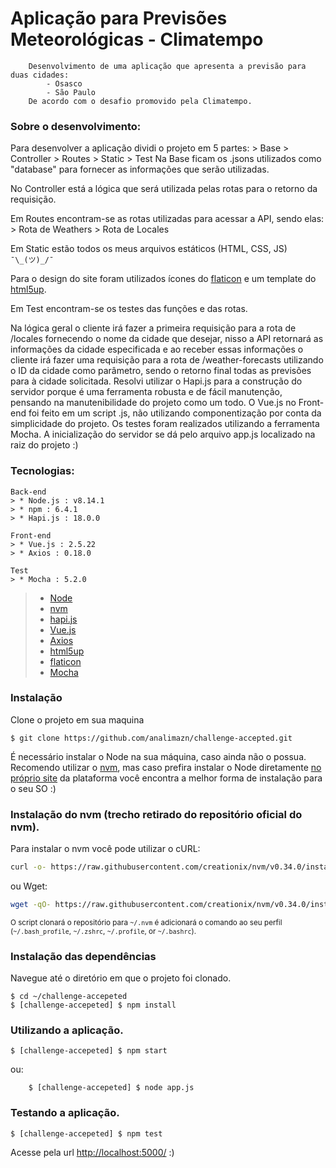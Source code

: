 # Aplicação para Previsões Meteorológicas - Climatempo 
```
    Desenvolvimento de uma aplicação que apresenta a previsão para duas cidades:
    	- Osasco
    	- São Paulo
    De acordo com o desafio promovido pela Climatempo.
```
### Sobre o desenvolvimento:
Para desenvolver a aplicação dividi o projeto em 5 partes:
	> Base
	> Controller
	> Routes
	> Static
	> Test
Na Base ficam os .jsons utilizados como "database" para fornecer as informações que serão utilizadas.

No Controller está a lógica que será utilizada pelas rotas para o retorno da requisição.

Em Routes encontram-se as rotas utilizadas para acessar a API, sendo elas:
	> Rota de Weathers
	> Rota de Locales

Em Static estão todos os meus arquivos estáticos (HTML, CSS, JS)  `¯\_(ツ)_/¯`

Para o design do site foram utilizados ícones do [flaticon](https://www.flaticon.com/home) e um template do [html5up](https://html5up.net/).

Em Test encontram-se os testes das funções e das rotas.

Na lógica geral o cliente irá fazer a primeira requisição para a rota de /locales fornecendo o nome da cidade que desejar, nisso a API retornará as informações da cidade especificada e ao receber essas informações o cliente irá fazer uma requisição para a rota de /weather-forecasts utilizando o ID da cidade como parâmetro, sendo o retorno final todas as previsões para à cidade solicitada.
Resolvi utilizar o Hapi.js para a construção do servidor porque é uma ferramenta robusta e de fácil manutenção, pensando na manutenibilidade do projeto como um todo.
O Vue.js no Front-end foi feito em um script .js, não utilizando componentização por conta da simplicidade do projeto.
Os testes foram realizados utilizando a ferramenta Mocha.
A inicialização do servidor se dá pelo arquivo app.js localizado na raiz do projeto :)


### Tecnologias:
	Back-end
	> * Node.js : v8.14.1
	> * npm : 6.4.1
	> * Hapi.js : 18.0.0
	
	Front-end
	> * Vue.js : 2.5.22
	> * Axios : 0.18.0
	
	Test
	> * Mocha : 5.2.0

> * [Node](https://nodejs.org/en/)
> * [nvm](https://github.com/creationix/nvm)
> * [hapi.js](https://hapijs.com/)
> * [Vue.js](https://vuejs.org/)
> * [Axios](https://github.com/axios/axios)
> * [html5up](https://html5up.net/)
> * [flaticon](https://www.flaticon.com/home)
> * [Mocha](https://mochajs.org/)


### Instalação

Clone o projeto em sua maquina

    $ git clone https://github.com/analimazn/challenge-accepted.git

 É necessário instalar o Node na sua máquina, caso ainda não o possua. Recomendo utilizar o [nvm](https://github.com/creationix/nvm), mas caso prefira instalar o Node diretamente [no próprio site](https://nodejs.org/en/)  da plataforma você encontra a melhor forma de instalação para o seu SO :)

### Instalação do nvm (trecho retirado do repositório oficial do nvm).

Para instalar o nvm você pode utilizar o cURL:

```sh
curl -o- https://raw.githubusercontent.com/creationix/nvm/v0.34.0/install.sh | bash
```

ou Wget:

```sh
wget -qO- https://raw.githubusercontent.com/creationix/nvm/v0.34.0/install.sh | bash
```

<sub>O script clonará o repositório para `~/.nvm` é adicionará o comando ao seu perfil (`~/.bash_profile`, `~/.zshrc`, `~/.profile`, or `~/.bashrc`).</sub>

### Instalação das dependências
Navegue até o diretório em que o projeto foi clonado.

    $ cd ~/challenge-accepeted
    $ [challenge-accepeted] $ npm install

### Utilizando a aplicação.
    $ [challenge-accepeted] $ npm start

ou:

```
    $ [challenge-accepeted] $ node app.js
```
### Testando a aplicação.
    $ [challenge-accepeted] $ npm test

Acesse pela url [http://localhost:5000/](http://localhost:5000/) :)
